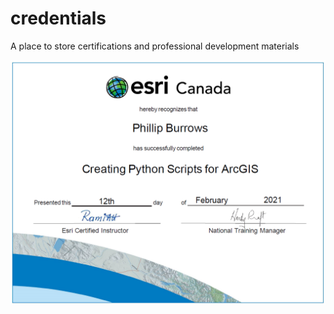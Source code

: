 # credentials
A place to store certifications and professional development materials

<p align="center">
  <img src="creating_python_scripts_for_ArcGIS.PNG?raw=true">
</p>
